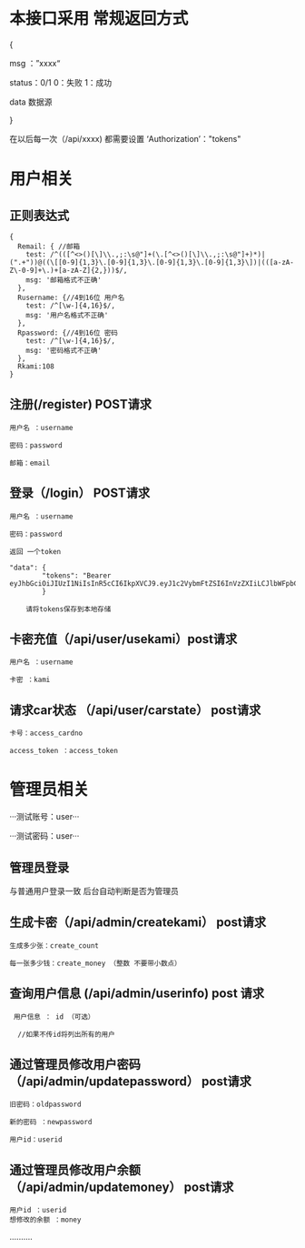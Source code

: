 # 本接口采用 常规返回方式
{

msg ：”xxxx“

status：0/1 0：失败 1：成功

data 数据源

}

在以后每一次（/api/xxxx) 都需要设置	‘Authorization’："tokens"
# 用户相关
## 正则表达式
```
{
  Remail: { //邮箱
    test: /^(([^<>()[\]\\.,;:\s@"]+(\.[^<>()[\]\\.,;:\s@"]+)*)|(".+"))@((\[[0-9]{1,3}\.[0-9]{1,3}\.[0-9]{1,3}\.[0-9]{1,3}\])|(([a-zA-Z\-0-9]+\.)+[a-zA-Z]{2,}))$/,
    msg: '邮箱格式不正确'
  },
  Rusername: {//4到16位 用户名
    test: /^[\w-]{4,16}$/,
    msg: '用户名格式不正确'
  },
  Rpassword: {//4到16位 密码
    test: /^[\w-]{4,16}$/,
    msg: '密码格式不正确'
  },
  Rkami:108
}
```
## 注册(/register) POST请求
```
用户名 ：username

密码：password

邮箱：email
```
## 登录（/login） POST请求
```
用户名 ：username

密码：password

返回 一个token

"data": {
        "tokens": "Bearer eyJhbGciOiJIUzI1NiIsInR5cCI6IkpXVCJ9.eyJ1c2VybmFtZSI6InVzZXIiLCJlbWFpbCI6IjEyMzQ1NkBxcS5jb20iLCJwYXNzd29yZCI6IiQyYSQxMCRuU1c0RnloZk1DU3d4SGRFRW9nUzgucEZkcEptVXpXN1h5bTgwaWpFRFUueGlQSDZ1SlRpVyIsImNyZWF0ZV90aW1lIjoiMTY3NjEyODkxNDYyOSIsImlkIjo4LCJtb255IjoiMCIsIlJPT1QiOiIwIiwiaWF0IjoxNjc2MTMwMTE3LCJleHAiOjE2NzYyMTY1MTd9.9vQUqTfIXodfjrYZUM0CBBt6nL429pZDZsIfPG_pGEY"
        }
	
	请将tokens保存到本地存储
```
## 卡密充值（/api/user/usekami）post请求
```
用户名 ：username

卡密 ：kami

```
## 请求car状态 （/api/user/carstate） post请求
```
卡号：access_cardno

access_token ：access_token
```
# 管理员相关
···测试账号：user···

···测试密码：user···
## 管理员登录
与普通用户登录一致 后台自动判断是否为管理员
## 生成卡密（/api/admin/createkami） post请求
```
生成多少张：create_count

每一张多少钱：create_money （整数 不要带小数点）

```
## 查询用户信息 (/api/admin/userinfo) post 请求
```
 用户信息 ： id （可选）

  //如果不传id将列出所有的用户
```
## 通过管理员修改用户密码（/api/admin/updatepassword） post请求
```
旧密码：oldpassword

新的密码 ：newpassword

用户id：userid
```
## 通过管理员修改用户余额（/api/admin/updatemoney） post请求
```
用户id ：userid
想修改的余额 ：money
```
..........
